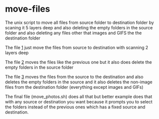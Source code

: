 # move-files
The unix script to move all files from source folder to destination folder by scaning it 5 layers deep and also deleting the empty folders in the source folder and also deleting any files other that images and GIFS the the destination folder


The file [1](move_files.sh) just move the files from source to destination with scanning 2 layers deep

The file [2](move&delete.sh) moves the files like the previous one but it also does delete the empty folders in the source folder

The file [3](move&delete&images.sh) moves the files from the source to the destination and also deletes the empty folders in the source and it also deletes the non-image files from the destination folder (everything except images and GIFs)

The final file (move_photos.sh) does all that but better example does that with any source or destination you want because it prompts you to select the folders instead of the previous ones which has a fixed source and destination.